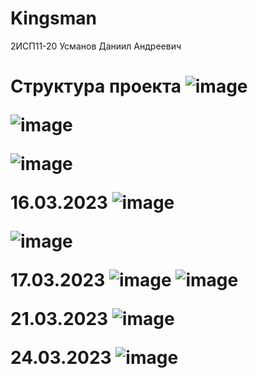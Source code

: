 # Kingsman
</h1> 2ИСП11-20 Усманов Даниил Андреевич<h1>

</b>Структура проекта<b>
![image](https://user-images.githubusercontent.com/118389872/224035456-e328bc93-b155-4c62-b3f2-58a101297b9d.png)


  ![image](https://user-images.githubusercontent.com/118389872/224302918-52965261-cd32-4981-9df3-c2b095a6a1b1.png)

![image](https://user-images.githubusercontent.com/118389872/224987669-34b68e69-6ada-40f1-bf0b-d0c5b7dfc25b.png)

  16.03.2023
  ![image](https://user-images.githubusercontent.com/118389872/225631936-b2a728a7-d2fd-422c-9153-dfab778dad0a.png)

  ![image](https://user-images.githubusercontent.com/118389872/225631787-8bb72852-787a-42c5-9f66-a73113b16e63.png)

17.03.2023
![image](https://user-images.githubusercontent.com/118389872/225834731-a969e359-9b5c-4d3e-9c0e-1fcefa26002c.png)
![image](https://user-images.githubusercontent.com/118389872/225834782-894e2910-e3d5-41b5-9e76-ea96cf75bca4.png)

21.03.2023
![image](https://user-images.githubusercontent.com/118389872/226592959-f54e7112-d83f-47c3-b3f7-f33c11c84ab3.png)

24.03.2023
![image](https://user-images.githubusercontent.com/118389872/227510145-d48c65ca-14ca-4742-8f40-c305f6fdd611.png)
